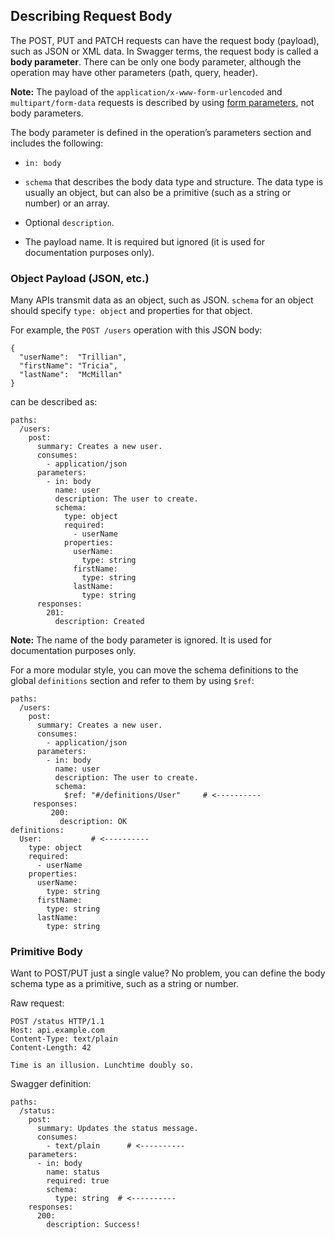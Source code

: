 ## Describing Request Body

The POST, PUT and PATCH requests can have the request body (payload), such as JSON or XML data. In Swagger terms, the request body is called a **body parameter**. There can be only one body parameter, although the operation may have other parameters (path, query, header).

**Note:** The payload of the `application/x-www-form-urlencoded` and `multipart/form-data` requests is described by using [form parameters](parameters.md#form-parameters), not body parameters. 

The body parameter is defined in the operation’s parameters section and includes the following:

* `in: body`

* `schema` that describes the body data type and structure. The data type is usually an object, but can also be a primitive (such as a string or number) or an array.

* Optional `description`.

* The payload name. It is required but ignored (it is used for documentation purposes only).

### Object Payload (JSON, etc.)

Many APIs transmit data as an object, such as JSON. `schema` for an object should specify `type: object` and properties for that object.

For example, the `POST /users` operation with this JSON body:

```
{
  "userName":  "Trillian",
  "firstName": "Tricia",
  "lastName":  "McMillan"
}
```

can be described as:

```
paths:
  /users:
    post:
      summary: Creates a new user.
      consumes:
        - application/json
      parameters:
        - in: body
          name: user
          description: The user to create.
          schema:
            type: object
            required:
              - userName
            properties:
              userName:
                type: string
              firstName:
                type: string
              lastName:
                type: string
      responses:
        201:
          description: Created
```

**Note:** The name of the body parameter is ignored. It is used for documentation purposes only. 

For a more modular style, you can move the schema definitions to the global `definitions` section and refer to them by using `$ref`:

```
paths:
  /users:
    post:
      summary: Creates a new user.
      consumes:
        - application/json
      parameters:
        - in: body
          name: user
          description: The user to create.
          schema:
            $ref: "#/definitions/User"     # <----------
     responses:
         200:
           description: OK
definitions:
  User:           # <----------
    type: object
    required:
      - userName
    properties:
      userName:
        type: string
      firstName:
        type: string
      lastName:
        type: string
```

### Primitive Body

Want to POST/PUT just a single value? No problem, you can define the body schema type as a primitive, such as a string or number.

Raw request:

```
POST /status HTTP/1.1
Host: api.example.com
Content-Type: text/plain
Content-Length: 42

Time is an illusion. Lunchtime doubly so.
```

Swagger definition:

```
paths:
  /status:
    post:
      summary: Updates the status message.
      consumes:
        - text/plain      # <----------
    parameters:
      - in: body
        name: status
        required: true
        schema:
          type: string  # <----------
    responses:
      200:
        description: Success!
```
